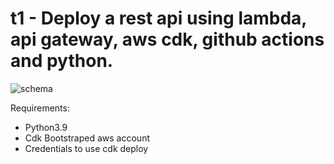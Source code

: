 # t1 - Deploy a rest api using lambda, api gateway, aws cdk, github actions and python.


![schema](https://tjaws.s3.amazonaws.com/t1.png)

Requirements:
- Python3.9
- Cdk Bootstraped aws account
- Credentials to use cdk deploy
